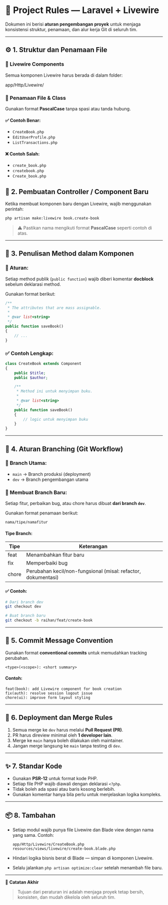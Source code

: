 # 🧩 Project Rules — Laravel + Livewire

Dokumen ini berisi **aturan pengembangan proyek** untuk menjaga konsistensi struktur, penamaan, dan alur kerja Git di seluruh tim.

---

## ⚙️ 1. Struktur dan Penamaan File

### 📂 Livewire Components
Semua komponen Livewire harus berada di dalam folder:


app/Http/Livewire/


### 📄 Penamaan File & Class
Gunakan format **PascalCase** tanpa spasi atau tanda hubung.

#### ✅ Contoh Benar:
- `CreateBook.php`
- `EditUserProfile.php`
- `ListTransactions.php`

#### ❌ Contoh Salah:
- `create_book.php`
- `createbook.php`
- `Create_book.php`

## 🧠 2. Pembuatan Controller / Component Baru

Ketika membuat komponen baru dengan Livewire, wajib menggunakan perintah:

```bash
php artisan make:livewire book.create-book
````

> ⚠️ Pastikan nama mengikuti format **PascalCase** seperti contoh di atas.

---

## 🧩 3. Penulisan Method dalam Komponen

### 📘 Aturan:

Setiap method publik (`public function`) wajib diberi komentar **docblock** sebelum deklarasi method.

Gunakan format berikut:

```php
/**
 * The attributes that are mass assignable.
 *
 * @var list<string>
 */
public function saveBook()
{
    // ...
}
```

### ✅ Contoh Lengkap:

```php
class CreateBook extends Component
{
    public $title;
    public $author;

    /**
     * Method ini untuk menyimpan buku.
     *
     * @var list<string>
     */
    public function saveBook()
    {
        // logic untuk menyimpan buku
    }
}
```

---

## 🌿 4. Aturan Branching (Git Workflow)

### 🔹 Branch Utama:

* `main` → Branch produksi (deployment)
* `dev` → Branch pengembangan utama

### 🔹 Membuat Branch Baru:

Setiap fitur, perbaikan bug, atau chore harus dibuat **dari branch `dev`**.

Gunakan format penamaan berikut:

```
nama/tipe/namafitur
```

#### Tipe Branch:

| Tipe  | Keterangan                                                    |
| ----- | ------------------------------------------------------------- |
| feat  | Menambahkan fitur baru                                        |
| fix   | Memperbaiki bug                                               |
| chore | Perubahan kecil/non-fungsional (misal: refactor, dokumentasi) |

#### ✅ Contoh:

```bash
# Dari branch dev
git checkout dev

# Buat branch baru
git checkout -b raihan/feat/create-book
```

---

## 🧾 5. Commit Message Convention

Gunakan format **conventional commits** untuk memudahkan tracking perubahan.

```
<type>(<scope>): <short summary>
```

#### Contoh:

```
feat(book): add Livewire component for book creation
fix(auth): resolve session logout issue
chore(ui): improve form layout styling
```

---

## 🧰 6. Deployment dan Merge Rules

1. Semua merge ke `dev` harus melalui **Pull Request (PR)**.
2. PR harus direview minimal oleh **1 developer lain**.
3. Merge ke `main` hanya boleh dilakukan oleh maintainer.
4. Jangan merge langsung ke `main` tanpa testing di `dev`.

---

## ✨ 7. Standar Kode

* Gunakan **PSR-12** untuk format kode PHP.
* Setiap file PHP wajib diawali dengan deklarasi `<?php`.
* Tidak boleh ada spasi atau baris kosong berlebih.
* Gunakan komentar hanya bila perlu untuk menjelaskan logika kompleks.

---

## 📦 8. Tambahan

* Setiap modul wajib punya file Livewire dan Blade view dengan nama yang sama.
  Contoh:

  ```
  app/Http/Livewire/CreateBook.php
  resources/views/livewire/create-book.blade.php
  ```
* Hindari logika bisnis berat di Blade — simpan di komponen Livewire.
* Selalu jalankan `php artisan optimize:clear` setelah menambah file baru.

---

📘 **Catatan Akhir**

> Tujuan dari peraturan ini adalah menjaga proyek tetap bersih, konsisten, dan mudah dikelola oleh seluruh tim.


